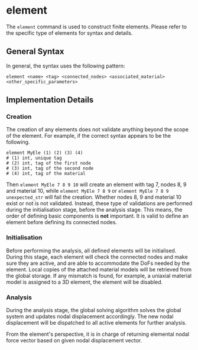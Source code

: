 # element

The `element` command is used to construct finite elements. Please refer to the specific type of elements for syntax and
details.

## General Syntax

In general, the syntax uses the following pattern:

```text
element <name> <tag> <connected_nodes> <associated_material> <other_specific_parameters>
```

## Implementation Details

### Creation

The creation of any elements does not validate anything beyond the scope of the element. For example, if the correct
syntax appears to be the following.

```text
element MyEle (1) (2) (3) (4)
# (1) int, unique tag
# (2) int, tag of the first node
# (3) int, tag of the second node
# (4) int, tag of the material
```

Then `element MyEle 7 8 9 10` will create an element with tag 7, nodes 8, 9 and material 10, while `element MyEle 7 8 9`
or `element MyEle 7 8 9 unexpected_str` will fail the creation. Whether nodes 8, 9 and material 10 exist or not is not
validated. Instead, these type of validations are performed during the initialisation stage, before the analysis stage.
This means, the order of defining basic components is **not** important. It is valid to define an element before
defining its connected nodes.

### Initialisation

Before performing the analysis, all defined elements will be initialised. During this stage, each element will check the
connected nodes and make sure they are active, and are able to accommodate the DoFs needed by the element. Local copies
of the attached material models will be retrieved from the global storage. If any mismatch is found, for example, a
uniaxial material model is assigned to a 3D element, the element will be disabled.

### Analysis

During the analysis stage, the global solving algorithm solves the global system and updates nodal displacement
accordingly. The new nodal displacement will be dispatched to all active elements for further analysis.

From the element's perspective, it is in charge of returning elemental nodal force vector based on given nodal
displacement vector.
